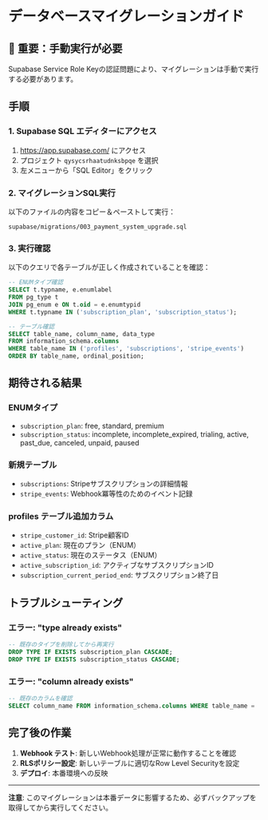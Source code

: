 # データベースマイグレーションガイド

## 🚨 重要：手動実行が必要

Supabase Service Role Keyの認証問題により、マイグレーションは手動で実行する必要があります。

## 手順

### 1. Supabase SQL エディターにアクセス
1. https://app.supabase.com/ にアクセス
2. プロジェクト `qysycsrhaatudnksbpqe` を選択
3. 左メニューから「SQL Editor」をクリック

### 2. マイグレーションSQL実行
以下のファイルの内容をコピー＆ペーストして実行：
```
supabase/migrations/003_payment_system_upgrade.sql
```

### 3. 実行確認
以下のクエリで各テーブルが正しく作成されていることを確認：

```sql
-- ENUMタイプ確認
SELECT t.typname, e.enumlabel 
FROM pg_type t 
JOIN pg_enum e ON t.oid = e.enumtypid 
WHERE t.typname IN ('subscription_plan', 'subscription_status');

-- テーブル確認
SELECT table_name, column_name, data_type 
FROM information_schema.columns 
WHERE table_name IN ('profiles', 'subscriptions', 'stripe_events')
ORDER BY table_name, ordinal_position;
```

## 期待される結果

### ENUMタイプ
- `subscription_plan`: free, standard, premium
- `subscription_status`: incomplete, incomplete_expired, trialing, active, past_due, canceled, unpaid, paused

### 新規テーブル
- `subscriptions`: Stripeサブスクリプションの詳細情報
- `stripe_events`: Webhook冪等性のためのイベント記録

### profiles テーブル追加カラム
- `stripe_customer_id`: Stripe顧客ID
- `active_plan`: 現在のプラン（ENUM）
- `active_status`: 現在のステータス（ENUM）  
- `active_subscription_id`: アクティブなサブスクリプションID
- `subscription_current_period_end`: サブスクリプション終了日

## トラブルシューティング

### エラー: "type already exists"
```sql
-- 既存のタイプを削除してから再実行
DROP TYPE IF EXISTS subscription_plan CASCADE;
DROP TYPE IF EXISTS subscription_status CASCADE;
```

### エラー: "column already exists"
```sql
-- 既存のカラムを確認
SELECT column_name FROM information_schema.columns WHERE table_name = 'profiles';
```

## 完了後の作業

1. **Webhook テスト**: 新しいWebhook処理が正常に動作することを確認
2. **RLSポリシー設定**: 新しいテーブルに適切なRow Level Securityを設定
3. **デプロイ**: 本番環境への反映

---

**注意**: このマイグレーションは本番データに影響するため、必ずバックアップを取得してから実行してください。